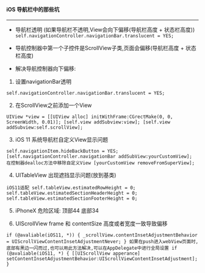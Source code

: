 ####  iOS 导航栏中的那些坑
----------------------------------------
- 导航栏透明 (如果导航栏不透明,View会向下偏移(导航栏高度 + 状态栏高度))
`
self.navigationController.navigationBar.translucent = YES;
`
- 导航控制器中第一个子控件是ScrollView子类,页面会偏移(导航栏高度 + 状态栏高度)

- 解决导航控制器向下偏移:
1. 设置navigationBar透明

`
self.navigationController.navigationBar.translucent = YES;
`

2. 在ScrollView之前添加一个View

`
UIView *view = [[UIView alloc] initWithFrame:CGrectMake(0, 0, ScreenWidth, 0.01)];
[self.view addSubview:view];
[self.view addSubview:self.scrollView];
`

3. iOS 11 系统导航栏自定义View显示问题

`
self.navigationItem.hideBackButton = YES;
[self.navigationController.navigationBar addSubView:yourCustomView];
在控制器dealloc方法中移除自定义View
[yourCustomView removeFromSuperView];
`

4. UITableView 出现遮挡显示问题(放到基类)

`
iOS11适配
self.tableView.estimatedRowHeight = 0;
self.tableView.estimatedSectionHeaderHeight = 0;
self.tableView.estimatedSectionFooterHeight = 0;
`

5. iPhoneX 危险区域: 顶部44 底部34

6. UIScrollView frame 和 contentSize 高度或者宽度一致导致偏移

`
if (@avaliable(iOS11, *)) {
    _scrollView.contentInsetAdjustmentBehavior = UIScrollViewContentInsetAdjustmentNever;
}
如果在push进入webView页面时,底部有黑边一闪而过,也可以用此方法解决,可以在AppDelegate中进行全局设置
if (@avaliable(iOS11, *) {
    [[UIScrollView apperance] setContentInsetAdjustmentBehavior:UIScrollViewContentInsetAdjustment];
}
`








